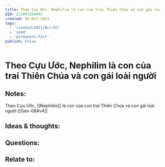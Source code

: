 ```yaml
---
title: Theo Cựu Ước, Nephilim là con của trai Thiên Chúa và con gái loài người
UID: 211003164442
created: 03-Oct-2021
tags:
  - 'created/2021/Oct/03'
  - 'seed'
  - 'permanent/fact'
publish: False
---
```

# Theo Cựu Ước, Nephilim là con của trai Thiên Chúa và con gái loài người

## Notes:
Theo Cựu Ước, [[Nephilim]] là con của con trai Thiên Chúa và con gái loài người [[Gen-06#v4]]

## Ideas & thoughts:

## Questions:

## Relate to:
